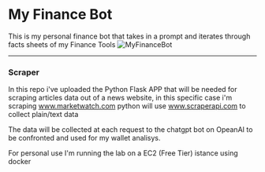 # My Finance Bot
This is my personal finance bot that takes in a prompt and iterates through facts sheets of my Finance Tools
![MyFinanceBot](https://github.com/Emanuele94/MyFinanceBot/assets/34857243/19e1b61a-949e-4e86-8ecc-9c8f2b67e139)

---

### Scraper
In this repo i've uploaded the Python Flask APP that will be needed for scraping articles data out of a news website, in this specific case i'm scraping www.marketwatch.com
python will use www.scraperapi.com to collect plain/text data

The data will be collected at each request to the chatgpt bot on OpeanAI to be confronted and used for my wallet analisys.

For personal use I'm running the lab on a EC2 (Free Tier) istance using docker
